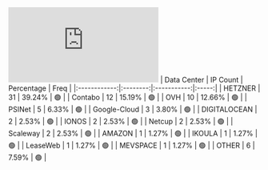 ![Diagramm](https://github.com/obajay/StateSync-snapshots/blob/main/Projects/Planq/1/README.md)
| Data Center | IP Count | Percentage | Freq |
|:------------:|:--------:|:-----------:|:-----:|
| HETZNER | 31 | 39.24% | 🟢 |
| Contabo | 12 | 15.19% | 🟢 |
| OVH | 10 | 12.66% | 🟢 |
| PSINet | 5 | 6.33% | 🟢 |
| Google-Cloud | 3 | 3.80% | 🟢 |
| DIGITALOCEAN | 2 | 2.53% | 🟢 |
| IONOS | 2 | 2.53% | 🟢 |
| Netcup | 2 | 2.53% | 🟢 |
| Scaleway | 2 | 2.53% | 🟢 |
| AMAZON | 1 | 1.27% | 🟢 |
| IKOULA | 1 | 1.27% | 🟢 |
| LeaseWeb | 1 | 1.27% | 🟢 |
| MEVSPACE | 1 | 1.27% | 🟢 |
| OTHER | 6 | 7.59% | 🟢 |